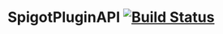 # SpigotPluginAPI [![Build Status](https://travis-ci.org/cloudcraftnetwork/SpigotPluginAPI.svg)](https://travis-ci.org/CloudCraftNetwork/SpigotPluginAPI)

